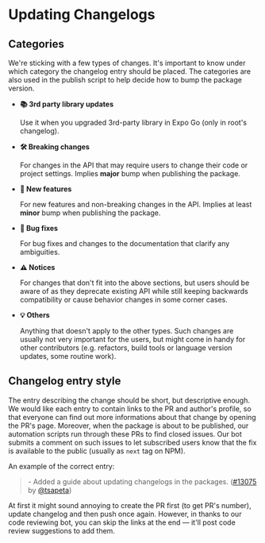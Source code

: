 # Updating Changelogs

## Categories

We're sticking with a few types of changes. It's important to know under which category the changelog entry should be placed. The categories are also used in the publish script to help decide how to bump the package version.

- **📚 3rd party library updates**

  Use it when you upgraded 3rd-party library in Expo Go (only in root's changelog).

- **🛠 Breaking changes**

  For changes in the API that may require users to change their code or project settings. Implies **major** bump when publishing the package.

- **🎉 New features**

  For new features and non-breaking changes in the API. Implies at least **minor** bump when publishing the package.

- **🐛 Bug fixes**

  For bug fixes and changes to the documentation that clarify any ambiguities.

- **⚠️ Notices**

  For changes that don't fit into the above sections, but users should be aware of as they deprecate existing API while still keeping backwards compatibility or cause behavior changes in some corner cases.

- **💡 Others**

  Anything that doesn't apply to the other types. Such changes are usually not very important for the users, but might come in handy for other contributors (e.g. refactors, build tools or language version updates, some routine work).

## Changelog entry style

The entry describing the change should be short, but descriptive enough. We would like each entry to contain links to the PR and author's profile, so that everyone can find out more informations about that change by opening the PR's page.
Moreover, when the package is about to be published, our automation scripts run through these PRs to find closed issues. Our bot submits a comment on such issues to let subscribed users know that the fix is available to the public (usually as `next` tag on NPM).

An example of the correct entry:

> \- Added a guide about updating changelogs in the packages. ([#13075](https://github.com/expo/expo/pull/13075) by [@tsapeta](https://github.com/tsapeta))

At first it might sound annoying to create the PR first (to get PR's number), update changelog and then push once again. However, in thanks to our code reviewing bot, you can skip the links at the end — it'll post code review suggestions to add them.
